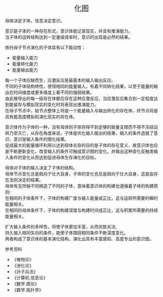 <center><font size=5>化图</font></center>

母体决定子体，信息决定意识。<br/>

意识是子体的一种存在形式，意识体能记录现实，并具有推演能力。<br/>
当子体的运转结构达到一定量级效率时，意识的出现是必然的结果。<br/>

依托母子节点演化的子体具有以下能动性：
* 能量输入能力
* 能量转化能力
* 能量输出能力

每一个子体应缺而生，应激反应是最基本的输入输出反应。<br/>
不同的子体结构特性，使得相同的能量输入，有着不同转化结果，以至于能量的输出在时间维度或更多维度上着不同的强弱结果。<br/>
由此推导出的每一级存在体都应存在这种应激反应，当应激反应集合到一定程度达到能留存与模拟现实的变化时将表现出推演能力。<br/>
在母子节点中，始节点整体上将是一个能量输入与输出转化的存在体，终节点将是具有能高度模拟和演化现实的存在体。<br/>

意识体作为子体的一种，没有母体则子体将得不到足够的能量支撑而不得不冻结运转乃至灭亡，从存在角度来说，子体是优化输入输出的结果，输入的条件造就了意识，意识是输入条件的图化结果。<br/>
促成最大的能量循环利用以达到母体长存的目的是子体的存在意义，故意识体也应是不断更新变化，改变输入的条件可触成意识图的变化，并输出这种变化反触发输入条件的变化从而达到促进母体生存演化的目标。<br/>

母体对子体的输入决定了子体的结构。<br/>
母体节点变化总是趋向于壮大自身，子体的变化也总是趋向于壮大自身，这是由存在法则决定的结果。<br/>
母体有无所缺不同朔造了不同的子体，意味着意识体的构建也遵循着子体的构建原则:<br/>
在相同的子体条件下，子体的构建广度与输入能量成正比，这与运转所需要的瞬时能量相关。<br/>
在相同的母体条件下，子体的构建深度与构建时间成正比，这与积累所需要的持续能量相关。<br/>

扩大输入条件的多样性，将使子体更加丰富，从而优胜劣汰;<br/>
持久输入相同矢向的条件，能使子体围绕相同条件不断深度变化。<br/>
两者构成了意识体的基本演化结构，演化出具有丰富感知、高度专业的意识图。<br/>

参考资料
* 《唯物论》
* 《进化论》
* 《孙子兵法》
* 《计算机.信息论》
* 《数学.图论》
* 《数学.拓扑学》

